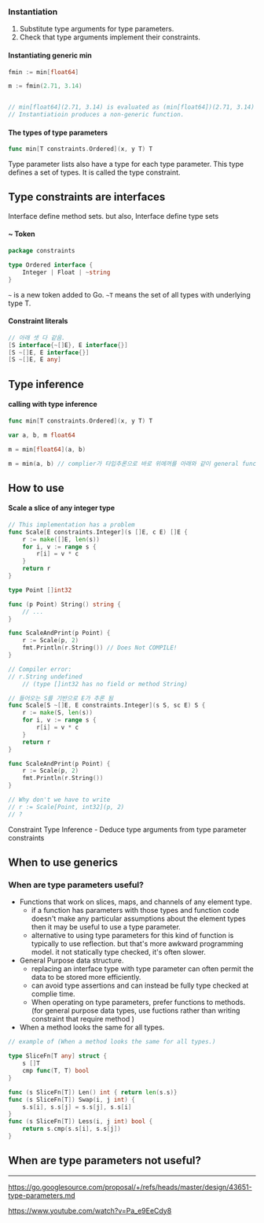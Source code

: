 
### Instantiation
1. Substitute type arguments for type parameters.
2. Check that type arguments implement their constraints.

 #### Instantiating generic min
```go
fmin := min[float64]

m := fmin(2.71, 3.14)


// min[float64](2.71, 3.14) is evaluated as (min[float64])(2.71, 3.14)
// Instantiatioin produces a non-generic function.
```

#### The types of type parameters

```go
func min[T constraints.Ordered](x, y T) T
```

Type parameter lists also have a type for each type parameter.
This type defines a set of types. It is called the type constraint.


## Type constraints are interfaces

Interface define method sets. but also, Interface define type sets
 
#### ~ Token
```go
package constraints

type Ordered interface {
	Integer | Float | ~string
}
```

`~` is a new token added to Go.
`~T` means the set of all types with underlying type T.

#### Constraint literals
```go
// 아래 셋 다 같음.
[S interface{~[]E}, E interface{}]
[S ~[]E, E interface{}]
[S ~[]E, E any]
```

## Type inference

#### calling with type inference
```go
func min[T constraints.Ordered](x, y T) T

var a, b, m float64

m = min[float64](a, b)

m = min(a, b) // complier가 타입추론으로 바로 위에꺼를 아래와 같이 general func 같이 사용되게 해줌. looks like ordinary func.
```


## How to use

#### Scale a slice of any integer type
```go
// This implementation has a problem
func Scale[E constraints.Integer](s []E, c E) []E {
	r := make([]E, len(s))
	for i, v := range s {
		r[i] = v * c
	}
	return r
}

type Point []int32

func (p Point) String() string {
	// ...
}

func ScaleAndPrint(p Point) {
	r := Scale(p, 2)
	fmt.Println(r.String()) // Does Not COMPILE!
}

// Compiler error:
// r.String undefined
	// (type []int32 has no field or method String)

```

```go
// 들어오는 S를 기반으로 E가 추론 됨
func Scale[S ~[]E, E constraints.Integer](s S, sc E) S {
	r := make(S, len(s))
	for i, v := range s {
		r[i] = v * c
	}
	return r
}

func ScaleAndPrint(p Point) {
	r := Scale(p, 2)
	fmt.Println(r.String())
}

// Why don't we have to write 
// r := Scale[Point, int32](p, 2)
// ?
```

Constraint Type Inference - Deduce type arguments from type parameter constraints

## When to use generics

### When are type parameters useful?

- Functions that work on slices, maps, and channels of any element type.
	- if a function has parameters with those types and function code doesn't make any particular assumptions about the element types then it may be useful to use a type parameter.
	- alternative to using type parameters for  this kind of function is typically to use reflection. but that's more awkward programming model. it not statically type checked, it's often slower.
- General Purpose data structure.
	- replacing an interface type with type parameter can often permit the data to be stored more efficiently.
	- can avoid type assertions and can instead be fully type checked at complie time.
	- When operating on type parameters, prefer functions to methods. (for general purpose data types, use fuctions rather than writing constraint that require method )
- When a method looks the same for all types.
	
```go
// example of (When a method looks the same for all types.)

type SliceFn[T any] struct {
	s []T
	cmp func(T, T) bool
}

func (s SliceFn[T]) Len() int { return len(s.s)}
func (s SliceFn[T]) Swap(i, j int) {
	s.s[i], s.s[j] = s.s[j], s.s[i]
}
func (s SliceFn[T]) Less(i, j int) bool {
	return s.cmp(s.s[i], s.s[j])
}
```

## When are type parameters not useful?


---

https://go.googlesource.com/proposal/+/refs/heads/master/design/43651-type-parameters.md

https://www.youtube.com/watch?v=Pa_e9EeCdy8
